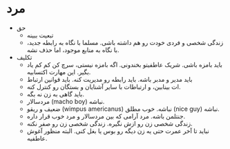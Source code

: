 ﻿<h1>مرد</h1>

<ul>
    <li>
        <span>حق</span>
        <ul>
            <li>تبعیت ببینه</li>
            <li>زندگی شخصی و فردی خودت رو هم داشته باشی. مسلما با نگاه به رابطه جدید، با نگاه به منابع موجود، اما حذف نشه.</li>
        </ul>
    </li>
    <li>
        <span>تکلیف</span>
        <ul>
            <li>باید بامزه باشی. شریک عاطفیتو بخندونی. اگه بامزه نیستی، سرچ کن کم کم یاد بگیر. این مهارت اکتسابیه.</li>
            <li>باید مدیر و مدبر باشه. باید رابطه رو مدیریت کنه. باید قوانین ارتباط</li>
            <li>ات بینابین، و ارتباطات با سایر آشنایان و بستگان رو کنترل کنه.</li>
            <li>باید گاهی به زن نه بگه.</li>
            <li>مردسالار (macho boy) نباشه.</li>
            <li>ضعیف و ریقو (wimpus americanus) نباشه. خوب مطلق (nice guy) نباشه.</li>
            <li>جنتلمن باشه. مرد آرامی که بین مردسالار و مرد خوب قرار داره.</li>
            <li>زندگی شخصی زن رو ازش نگیره. زندگی شخصی زن رو صفر نکنه.</li>
            <li>نباید تا آخر عمرت حتی یه زن دیگه رو بوس یا بغل کنی. البته منظور آغوش عاطفیه.</li>
        </ul>
    </li>
</ul>